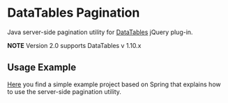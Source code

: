 # DataTables Pagination

Java server-side pagination utility for [DataTables](https://datatables.net/) jQuery plug-in.

**NOTE** Version 2.0 supports DataTables v 1.10.x


## Usage Example

[Here](https://github.com/davioooh/datatables-pagination/tree/2.x/datatables-pagination-example) you find a simple example project based on Spring that explains how to use the server-side pagination utility.

